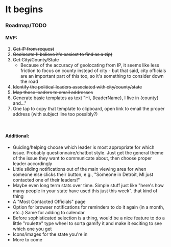 # It begins

### Roadmap/TODO

#### MVP:
1) ~~Get IP from request~~
2) ~~Geolocate (I believe it's easiest to find as a zip)~~
3) ~~Get City/County/State~~
    - Because of the accuracy of geolocating from IP, it seems like less friction to focus on county instead of city - but that said, city officials are an important part of this too, so it's something to consider down the road
4) ~~Identify the political leaders associated with city/county/state~~
5) ~~Map those leaders to email addresses~~
6) Generate basic templates as text "Hi, {leaderName}, I live in {county} and..."
7) One tap to copy that template to clipboard, open link to email the proper address (with subject line too possibly?)


<br> 

#### Additional:
- Guiding/helping choose which leader is most appropriate for which issue. Probably questionnaire/chatbot style. Just get the general theme of the issue they want to communicate about, then choose proper leader accordingly
- Little sliding notifications out of the main viewing area for when someone else clicks their button, e.g., "Someone in Detroit, MI just contacted one of their leaders!"
- Maybe even long term stats over time. Simple stuff just like "here's how many people in your state have used this just this week". that kind of thing
- A "Most Contacted Officials" page
- Option for browser notifications for reminders to do it again (in a month, etc..) Same for adding to calendar
- Before sophisticated selection is a thing, would be a nice feature to do a little "roulette" type wheel to sorta gamify it and make it exciting to see which one you get
- Icons/images for the state you're in
- More to come